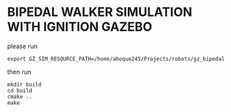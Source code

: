 # BIPEDAL WALKER SIMULATION WITH IGNITION GAZEBO

please run 

```
export GZ_SIM_RESOURCE_PATH=/home/ahoque245/Projects/robots/gz_bipedal

```

then run 
```
mkdir build
cd build
cmake ..
make
```

